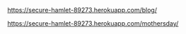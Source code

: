https://secure-hamlet-89273.herokuapp.com/blog/

https://secure-hamlet-89273.herokuapp.com/mothersday/
